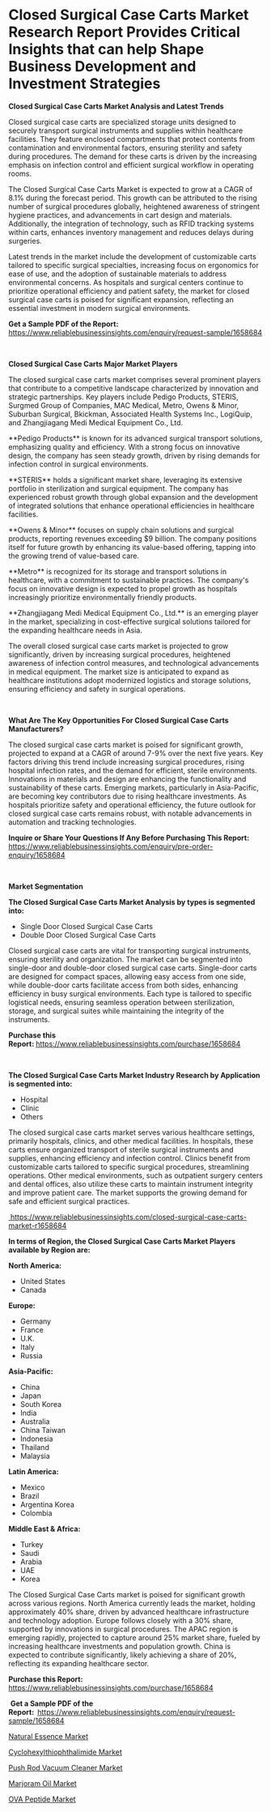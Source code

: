 <p><h1>Closed Surgical Case Carts Market Research Report Provides Critical Insights that can help Shape Business Development and Investment Strategies</h1></p><p><strong>Closed Surgical Case Carts Market Analysis and Latest Trends</strong></p>
<p><p>Closed surgical case carts are specialized storage units designed to securely transport surgical instruments and supplies within healthcare facilities. They feature enclosed compartments that protect contents from contamination and environmental factors, ensuring sterility and safety during procedures. The demand for these carts is driven by the increasing emphasis on infection control and efficient surgical workflow in operating rooms.</p><p>The Closed Surgical Case Carts Market is expected to grow at a CAGR of 8.1% during the forecast period. This growth can be attributed to the rising number of surgical procedures globally, heightened awareness of stringent hygiene practices, and advancements in cart design and materials. Additionally, the integration of technology, such as RFID tracking systems within carts, enhances inventory management and reduces delays during surgeries.</p><p>Latest trends in the market include the development of customizable carts tailored to specific surgical specialties, increasing focus on ergonomics for ease of use, and the adoption of sustainable materials to address environmental concerns. As hospitals and surgical centers continue to prioritize operational efficiency and patient safety, the market for closed surgical case carts is poised for significant expansion, reflecting an essential investment in modern surgical environments.</p></p>
<p><strong>Get a Sample PDF of the Report:&nbsp;</strong> <a href="https://www.reliablebusinessinsights.com/enquiry/request-sample/1658684?utm_campaign=1138&utm_medium=2&utm_source=Github&utm_content=ia&utm_term=09122024&utm_id=closed-surgical-case-carts">https://www.reliablebusinessinsights.com/enquiry/request-sample/1658684</a></p>
<p>&nbsp;</p>
<p><strong>Closed Surgical Case Carts Major Market Players</strong></p>
<p><p>The closed surgical case carts market comprises several prominent players that contribute to a competitive landscape characterized by innovation and strategic partnerships. Key players include Pedigo Products, STERIS, Surgmed Group of Companies, MAC Medical, Metro, Owens & Minor, Suburban Surgical, Bkickman, Associated Health Systems Inc., LogiQuip, and Zhangjiagang Medi Medical Equipment Co., Ltd.</p><p>**Pedigo Products** is known for its advanced surgical transport solutions, emphasizing quality and efficiency. With a strong focus on innovative design, the company has seen steady growth, driven by rising demands for infection control in surgical environments.</p><p>**STERIS** holds a significant market share, leveraging its extensive portfolio in sterilization and surgical equipment. The company has experienced robust growth through global expansion and the development of integrated solutions that enhance operational efficiencies in healthcare facilities.</p><p>**Owens & Minor** focuses on supply chain solutions and surgical products, reporting revenues exceeding $9 billion. The company positions itself for future growth by enhancing its value-based offering, tapping into the growing trend of value-based care.</p><p>**Metro** is recognized for its storage and transport solutions in healthcare, with a commitment to sustainable practices. The company's focus on innovative design is expected to propel growth as hospitals increasingly prioritize environmentally friendly products.</p><p>**Zhangjiagang Medi Medical Equipment Co., Ltd.** is an emerging player in the market, specializing in cost-effective surgical solutions tailored for the expanding healthcare needs in Asia.</p><p>The overall closed surgical case carts market is projected to grow significantly, driven by increasing surgical procedures, heightened awareness of infection control measures, and technological advancements in medical equipment. The market size is anticipated to expand as healthcare institutions adopt modernized logistics and storage solutions, ensuring efficiency and safety in surgical operations.</p></p>
<p>&nbsp;</p>
<p><strong>What Are The Key Opportunities For Closed Surgical Case Carts Manufacturers?</strong></p>
<p><p>The closed surgical case carts market is poised for significant growth, projected to expand at a CAGR of around 7-9% over the next five years. Key factors driving this trend include increasing surgical procedures, rising hospital infection rates, and the demand for efficient, sterile environments. Innovations in materials and design are enhancing the functionality and sustainability of these carts. Emerging markets, particularly in Asia-Pacific, are becoming key contributors due to rising healthcare investments. As hospitals prioritize safety and operational efficiency, the future outlook for closed surgical case carts remains robust, with notable advancements in automation and tracking technologies.</p></p>
<p><strong>Inquire or Share Your Questions If Any Before Purchasing This Report:</strong> <a href="https://www.reliablebusinessinsights.com/enquiry/pre-order-enquiry/1658684?utm_campaign=1138&utm_medium=2&utm_source=Github&utm_content=ia&utm_term=09122024&utm_id=closed-surgical-case-carts">https://www.reliablebusinessinsights.com/enquiry/pre-order-enquiry/1658684</a></p>
<p>&nbsp;</p>
<p><strong>Market Segmentation</strong></p>
<p><strong>The Closed Surgical Case Carts Market Analysis by types is segmented into:</strong></p>
<p><ul><li>Single Door Closed Surgical Case Carts</li><li>Double Door Closed Surgical Case Carts</li></ul></p>
<p><p>Closed surgical case carts are vital for transporting surgical instruments, ensuring sterility and organization. The market can be segmented into single-door and double-door closed surgical case carts. Single-door carts are designed for compact spaces, allowing easy access from one side, while double-door carts facilitate access from both sides, enhancing efficiency in busy surgical environments. Each type is tailored to specific logistical needs, ensuring seamless operation between sterilization, storage, and surgical suites while maintaining the integrity of the instruments.</p></p>
<p><strong>Purchase this Report:&nbsp;</strong><a href="https://www.reliablebusinessinsights.com/purchase/1658684?utm_campaign=1138&utm_medium=2&utm_source=Github&utm_content=ia&utm_term=09122024&utm_id=closed-surgical-case-carts">https://www.reliablebusinessinsights.com/purchase/1658684</a></p>
<p>&nbsp;</p>
<p><strong>The Closed Surgical Case Carts Market Industry Research by Application is segmented into:</strong></p>
<p><ul><li>Hospital</li><li>Clinic</li><li>Others</li></ul></p>
<p><p>The closed surgical case carts market serves various healthcare settings, primarily hospitals, clinics, and other medical facilities. In hospitals, these carts ensure organized transport of sterile surgical instruments and supplies, enhancing efficiency and infection control. Clinics benefit from customizable carts tailored to specific surgical procedures, streamlining operations. Other medical environments, such as outpatient surgery centers and dental offices, also utilize these carts to maintain instrument integrity and improve patient care. The market supports the growing demand for safe and efficient surgical practices.</p></p>
<p><a href="https://www.reliablebusinessinsights.com/closed-surgical-case-carts-market-r1658684?utm_campaign=1138&utm_medium=2&utm_source=Github&utm_content=ia&utm_term=09122024&utm_id=closed-surgical-case-carts">&nbsp;https://www.reliablebusinessinsights.com/closed-surgical-case-carts-market-r1658684</a></p>
<p><strong>In terms of Region, the Closed Surgical Case Carts Market Players available by Region are:</strong></p>
<p>
    <p> <strong> North America: </strong>
        <ul>
            <li>United States</li>
            <li>Canada</li>
        </ul>
        </p> 
    <p> <strong> Europe: </strong>
        <ul>
            <li>Germany</li>
            <li>France</li>
            <li>U.K.</li>
            <li>Italy</li>
            <li>Russia</li>
        </ul>
        </p> 
    <p> <strong> Asia-Pacific: </strong>
        <ul>
            <li>China</li>
            <li>Japan</li>
            <li>South Korea</li>
            <li>India</li>
            <li>Australia</li>
            <li>China Taiwan</li>
            <li>Indonesia</li>
            <li>Thailand</li>
            <li>Malaysia</li>
        </ul>
        </p> 
    <p> <strong> Latin America: </strong>
        <ul>
            <li>Mexico</li>
            <li>Brazil</li>
            <li>Argentina Korea</li>
            <li>Colombia</li>
        </ul>
        </p> 
    <p> <strong> Middle East & Africa: </strong>
        <ul>
            <li>Turkey</li>
            <li>Saudi</li>
            <li>Arabia</li>
            <li>UAE</li>
            <li>Korea</li>
        </ul>
    </p>
    </p>
<p><p>The Closed Surgical Case Carts market is poised for significant growth across various regions. North America currently leads the market, holding approximately 40% share, driven by advanced healthcare infrastructure and technology adoption. Europe follows closely with a 30% share, supported by innovations in surgical procedures. The APAC region is emerging rapidly, projected to capture around 25% market share, fueled by increasing healthcare investments and population growth. China is expected to contribute significantly, likely achieving a share of 20%, reflecting its expanding healthcare sector.</p></p>
<p><strong>Purchase this Report: </strong><a href="https://www.reliablebusinessinsights.com/purchase/1658684?utm_campaign=1138&utm_medium=2&utm_source=Github&utm_content=ia&utm_term=09122024&utm_id=closed-surgical-case-carts">https://www.reliablebusinessinsights.com/purchase/1658684</a></p>
<p>&nbsp;<strong>Get a Sample PDF of the Report:&nbsp;&nbsp;</strong><a href="https://www.reliablebusinessinsights.com/enquiry/request-sample/1658684?utm_campaign=1138&utm_medium=2&utm_source=Github&utm_content=ia&utm_term=09122024&utm_id=closed-surgical-case-carts">https://www.reliablebusinessinsights.com/enquiry/request-sample/1658684</a></p>
<p><strong></strong></p>
<p><p><a href="https://www.linkedin.com/pulse/th-score-market-0ptye?utm_campaign=1138&utm_medium=2&utm_source=Github&utm_content=ia&utm_term=09122024&utm_id=closed-surgical-case-carts">Natural Essence Market</a></p><p><a href="https://www.linkedin.com/pulse/th-score-market-0ptye?utm_campaign=1138&utm_medium=2&utm_source=Github&utm_content=ia&utm_term=09122024&utm_id=closed-surgical-case-carts">Cyclohexylthiophthalimide Market</a></p><p><a href="https://github.com/rosamariarocque98/Market-Research-Report-List-1/blob/main/push-rod-vacuum-cleaner-market.md?utm_campaign=1138&utm_medium=2&utm_source=Github&utm_content=ia&utm_term=09122024&utm_id=closed-surgical-case-carts">Push Rod Vacuum Cleaner Market</a></p><p><a href="https://www.linkedin.com/pulse/th-score-market-0ptye?utm_campaign=1138&utm_medium=2&utm_source=Github&utm_content=ia&utm_term=09122024&utm_id=closed-surgical-case-carts">Marjoram Oil Market</a></p><p><a href="https://www.linkedin.com/pulse/th-score-market-0ptye?utm_campaign=1138&utm_medium=2&utm_source=Github&utm_content=ia&utm_term=09122024&utm_id=closed-surgical-case-carts">OVA Peptide Market</a></p></p>